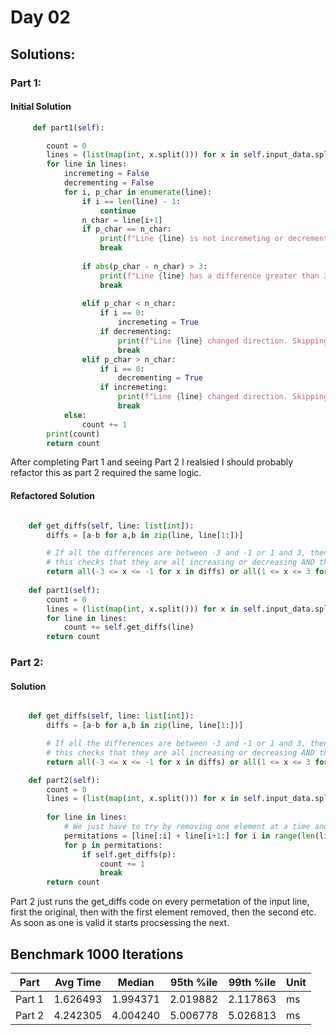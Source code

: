 # Day 02


## Solutions:

### Part 1:

#### Initial Solution
```python
     def part1(self):

        count = 0        
        lines = (list(map(int, x.split())) for x in self.input_data.splitlines())
        for line in lines:
            incremeting = False
            decrementing = False
            for i, p_char in enumerate(line):
                if i == len(line) - 1:
                    continue
                n_char = line[i+1]
                if p_char == n_char:
                    print(f"Line {line} is not incremeting or decrementing. Skipping")
                    break
                
                if abs(p_char - n_char) > 3:
                    print(f"Line {line} has a difference greater than 3. Skipping")
                    break
                    
                elif p_char < n_char:
                    if i == 0:
                        incremeting = True
                    if decrementing:
                        print(f"Line {line} changed direction. Skipping")
                        break
                elif p_char > n_char:
                    if i == 0:
                        decrementing = True
                    if incremeting:
                        print(f"Line {line} changed direction. Skipping")
                        break
            else:                
                count += 1
        print(count)
        return count
```
After completing Part 1 and seeing Part 2 I realsied I should probably refactor this as part 2 required the same logic.

#### Refactored Solution

```python

    def get_diffs(self, line: list[int]):
        diffs = [a-b for a,b in zip(line, line[1:])]

        # If all the differences are between -3 and -1 or 1 and 3, then the line is valid 
        # this checks that they are all increasing or decreasing AND that the difference is between 1 and 3
        return all(-3 <= x <= -1 for x in diffs) or all(1 <= x <= 3 for x in diffs)
        
    def part1(self):
        count = 0 
        lines = (list(map(int, x.split())) for x in self.input_data.splitlines())
        for line in lines:
            count += self.get_diffs(line)
        return count
```

### Part 2:

#### Solution
```python

    def get_diffs(self, line: list[int]):
        diffs = [a-b for a,b in zip(line, line[1:])]

        # If all the differences are between -3 and -1 or 1 and 3, then the line is valid 
        # this checks that they are all increasing or decreasing AND that the difference is between 1 and 3
        return all(-3 <= x <= -1 for x in diffs) or all(1 <= x <= 3 for x in diffs)

    def part2(self):
        count = 0        
        lines = (list(map(int, x.split())) for x in self.input_data.splitlines())
        
        for line in lines:
            # We just have to try by removing one element at a time and checking if the line is valid
            permitations = [line[:i] + line[i+1:] for i in range(len(line))]
            for p in permitations:
                if self.get_diffs(p):
                    count += 1
                    break
        return count
```
Part 2 just runs the get_diffs code on every permetation of the input line, first the original, then with the first element removed, then the second etc. As soon as one is valid it starts procsessing the next.


## Benchmark 1000 Iterations

| Part   | Avg Time | Median   | 95th %ile | 99th %ile | Unit |
|--------|----------|----------|-----------|-----------|------|
| Part 1 | 1.626493 | 1.994371 | 2.019882  | 2.117863  | ms   |
| Part 2 | 4.242305 | 4.004240 | 5.006778  | 5.026813  | ms   |
